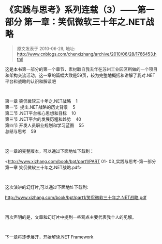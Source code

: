 # 《实践与思考》系列连载（3）——第一部分 第一章：笑侃微软三十年之.NET战略 
> 原文发表于 2010-06-28, 地址: http://www.cnblogs.com/chenxizhang/archive/2010/06/28/1766453.html 


这是本书第一部分的第一个章节，素材取自我去年在苏州工业园区所做的一个项目和架构交流活动。这一章的篇幅大致是59页，较为完整地概括和讲解了我对.NET平台和战略的认识和解读吧

  

 第一章 笑侃微软三十年之.NET战略    1  
第一节  提出.NET战略的历史背景    5  
第二节 .NET平台核心思想和目标    10  
第三节 .NET平台的发展历程和趋势    40  
第四节 开发人员职业规划和学习蓝图    55  
总结与思考    59

  

 这一章的完整版本，可以通过下面地址下载到：

 <http://www.xizhang.com/book/bpt/part1/PART 01- 03_实践与思考-第一部分 第一章 笑侃微软三十年之.NET战略.pdf>

  

 这次演讲的幻灯片,可以通过下面地址下载到:

 <http://www.xizhang.com/book/bpt/part1/笑侃微软三十年之.NET战略.pdf>

  

 再次声明的是，文章和幻灯片中提到一些观点主要代表我个人的见解。

  

 下一章将逐步展开，开始解读.NET Framework

